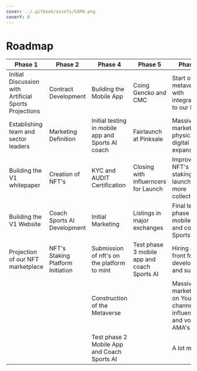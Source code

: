 ```yaml
---
cover: ../.gitbook/assets/CAPA.png
coverY: 0
---
```


# Roadmap

| Phase 1                                               | Phase 2                           | Phase 4                                           | Phase 5                                     | Phase 6                                                               |
| ----------------------------------------------------- | --------------------------------- | ------------------------------------------------- | ------------------------------------------- | --------------------------------------------------------------------- |
| Initial Discussion with Artificial Sports Projections | Contract Development              | Building the Mobile App                           | Coing Gencko and CMC                        | Start of the metaverse with integration to our NFT's                  |
| Establishing team and sector leaders                  | Marketing Definition              | Initial testing in mobile app and Sports AI coach | Fairlaunch at Pinksale                      | Massive marketing, physical and digital expansion                     |
| Building the V1 whitepaper                            | Creation of NFT's                 | KYC and AUDIT Certification                       | Closing with influerncers for Launch        | Improving NFT's staking and launching more collections                |
| Building the V1 Website                               | Coach Sports AI Development       | Initial Marketing                                 | Listings in major exchanges                 | Final test phase of mobile app and coach Sports AI                    |
| Projection of our NFT marketplace                     | NFT's Staking Platform Initiation | Submission of nft's on the platform to mint       | Test phase 3 mobile app and coach Sports AI | Hiring a new front for development and support                        |
|                                                       |                                   | Construction of the Metaverse                     |                                             | Massive marketing on Youtube channel with influencers and voice AMA's |
|                                                       |                                   | Test phase 2 Mobile App and Coach Sports AI       |                                             | A lot more...                                                         |
